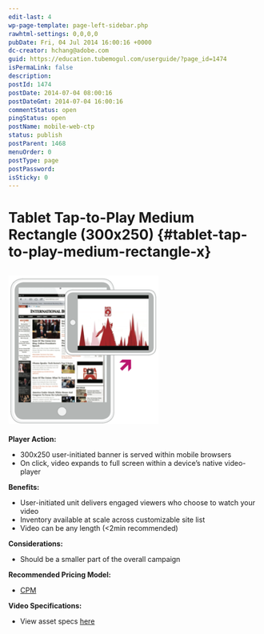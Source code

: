 ```yaml
---
edit-last: 4
wp-page-template: page-left-sidebar.php
rawhtml-settings: 0,0,0,0
pubDate: Fri, 04 Jul 2014 16:00:16 +0000
dc-creator: hchang@adobe.com
guid: https://education.tubemogul.com/userguide/?page_id=1474
isPermaLink: false
description: 
postId: 1474
postDate: 2014-07-04 08:00:16
postDateGmt: 2014-07-04 16:00:16
commentStatus: open
pingStatus: open
postName: mobile-web-ctp
status: publish
postParent: 1468
menuOrder: 0
postType: page
postPassword: 
isSticky: 0
---
```


# Tablet Tap-to-Play Medium Rectangle (300x250) {#tablet-tap-to-play-medium-rectangle-x}

## [ ![Mobile Web CTP](assets/mobile-web-ctp-300x297.png)](assets/mobile-web-ctp.png)

**Player Action:**

* 300x250 user-initiated banner is served within mobile browsers
* On click, video expands to full screen within a device’s native video-player

**Benefits:**

* User-initiated unit delivers engaged viewers who choose to watch your video
* Inventory available at scale across customizable site list
* Video can be any length (<2min recommended)

**Considerations:**

* Should be a smaller part of the overall campaign

**Recommended Pricing Model:**

* [CPM](../../../../user-guide/planning/ad-formats/performance-pricing.md)

**Video Specifications:**

* View asset specs [here](../../../../user-guide/planning/ad-formats/ad-specs.md)

&nbsp; 